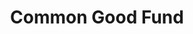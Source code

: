 ---
schema: default
title: Common Good Fund
organization: Dundee City Council
notes: >-
    Awards and recipients of the Common Good Fund. The Common Good Fund is managed by Dundee City Council on behalf of Dundee communities to provide funding to a wide range of activities that are beneficial to the interests of the inhabitants (including individuals or groups of people) of the former Royal Burgh. Applications are open to constituted groups, local community groups, third sector, public sector and private sector bodies.

    Using the 360Giving data standard, our awarded grants are available in CSV format here. Other organisations using the standard and their associated data can be found on the [360Giving](http://www.threesixtygiving.org/) website.
resources:
  - name: Common Good Fund CSV
  - url: >-
      https://data.dundeecity.gov.uk/dataset/a81848fd-7b66-454c-aab5-915a149025cb/resource/61ad4749-d702-4c17-81b3-79a6ed85f67e/download/360-giving-dundeecommongooddata.csv
  - format: CSV

  - name: Common Good Fund JSON
  - url: >-
      https://data.dundeecity.gov.uk/dataset/a81848fd-7b66-454c-aab5-915a149025cb/resource/7e075e49-91e6-4c16-95c3-065b2bd14888/download/common-good-fund.json
  - format: JSON
license: Open Government Licence 3.0 (United Kingdom)
category:

  - Grants
maintainer: Dundee City Council
maintainer_email: someone@example.com
---